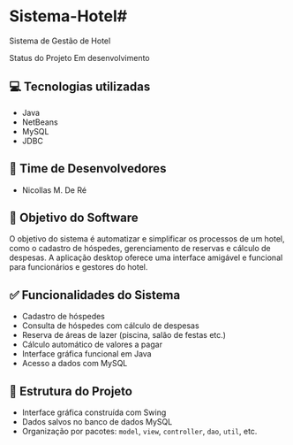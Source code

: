 # Sistema-Hotel# 
Sistema de Gestão de Hotel

 Status do Projeto
 Em desenvolvimento

## 💻 Tecnologias utilizadas
- Java
- NetBeans
- MySQL
- JDBC

## 👥 Time de Desenvolvedores
- Nicollas M. De Ré 

## 🎯 Objetivo do Software
O objetivo do sistema é automatizar e simplificar os processos de um hotel, como o cadastro de hóspedes, gerenciamento de reservas e cálculo de despesas. A aplicação desktop oferece uma interface amigável e funcional para funcionários e gestores do hotel.

## ✅ Funcionalidades do Sistema
- Cadastro de hóspedes
- Consulta de hóspedes com cálculo de despesas
- Reserva de áreas de lazer (piscina, salão de festas etc.)
- Cálculo automático de valores a pagar
- Interface gráfica funcional em Java
- Acesso a dados com MySQL

## 📂 Estrutura do Projeto
- Interface gráfica construída com Swing
- Dados salvos no banco de dados MySQL
- Organização por pacotes: `model`, `view`, `controller`, `dao`, `util`, etc.
